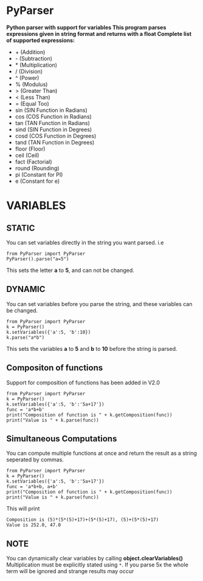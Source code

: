 # PyParser
**Python parser with support for variables
This program parses expressions given in string format and returns with a float
Complete list of supported expressions:**

- \+    (Addition)
- \-    (Subtraction)
- \*    (Multiplication)
- \/    (Division)
- \^    (Power)
- \%    (Modulus)
- \>    (Greater Than)
- \<    (Less Than)
- \=    (Equal Too)
- sin   (SIN Function in Radians)
- cos   (COS Function in Radians)
- tan   (TAN Function in Radians)
- sind  (SIN Function in Degrees)
- cosd  (COS Function in Degrees)
- tand  (TAN Function in Degrees)
- floor (Floor)
- ceil  (Ceil)
- fact  (Factorial)
- round (Rounding)
- pi    (Constant for PI)
- e     (Constant for e)

# VARIABLES

## STATIC
You can set variables directly in the string you want parsed. i.e
```
from PyParser import PyParser
PyParser().parse("a=5")
```
This sets the letter **a** to **5**, and can not be changed.

## DYNAMIC
You can set variables before you parse the string, and these variables can be changed.
```
from PyParser import PyParser
k = PyParser()
k.setVariables({'a':5, 'b':10})
k.parse("a*b")
```
This sets the variables **a** to **5** and **b** to **10** before the string is parsed.
## Compositon of functions
Support for composition of functions has been added in V2.0
```
from PyParser import PyParser
k = PyParser()
k.setVariables({'a':5, 'b':'5a+17'})
func = 'a*b+b'
print("Composition of function is " + k.getComposition(func))
print("Value is " + k.parse(func))
```

## Simultaneous Computations
You can compute multiple functions at once and return the result as a string seperated by commas.

```
from PyParser import PyParser
k = PyParser()
k.setVariables({'a':5, 'b':'5a+17'})
func = 'a*b+b, a+b'
print("Composition of function is " + k.getComposition(func))
print("Value is " + k.parse(func))
```
This will print
```
Composition is (5)*(5*(5)+17)+(5*(5)+17), (5)+(5*(5)+17)
Value is 252.0, 47.0
```

## NOTE
You can dynamically clear variables by calling **object.clearVariables()**
Multiplication must be explicitly stated using `*`. If you parse 5x the whole term will be ignored and strange results may occur



